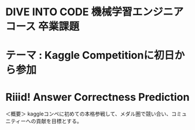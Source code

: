 # DIVE INTO CODE 機械学習エンジニアコース 卒業課題
# テーマ : Kaggle Competitionに初日から参加
# Riiid! Answer Correctness Prediction

＜概要＞
kaggleコンペに初めての本格参戦して、メダル圏で競い合い、コミュニティーへの貢献を目標とする。


